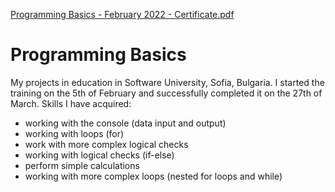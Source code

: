 [Programming Basics - February 2022 - Certificate.pdf](https://github.com/RadoslavBoyanov/Programming-Basics/files/9453035/Programming.Basics.-.February.2022.-.Certificate.pdf)
# Programming Basics
My projects in education in Software University, Sofia, Bulgaria.
I started the training on the 5th of February and successfully completed it on the 27th of March.
Skills I have acquired:
 - working with the console (data input and output)
 - working with loops (for)
 - work with more complex logical checks
 - working with logical checks (if-else)
 - perform simple calculations
 - working with more complex loops (nested for loops and while)
